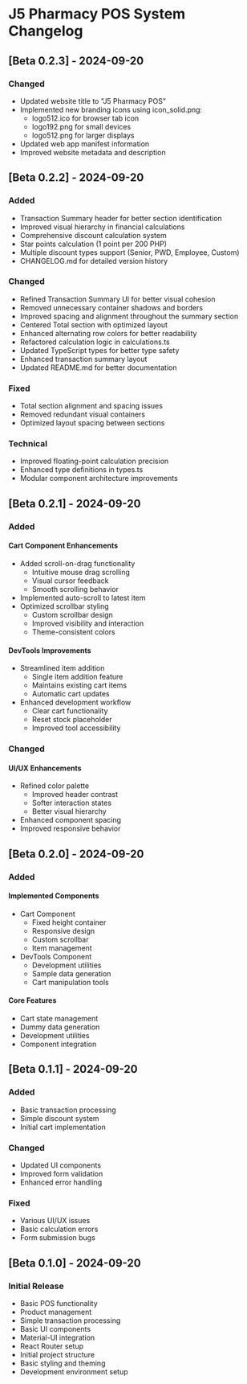# J5 Pharmacy POS System Changelog

## [Beta 0.2.3] - 2024-09-20

### Changed
- Updated website title to "J5 Pharmacy POS"
- Implemented new branding icons using icon_solid.png:
  * logo512.ico for browser tab icon
  * logo192.png for small devices
  * logo512.png for larger displays
- Updated web app manifest information
- Improved website metadata and description

## [Beta 0.2.2] - 2024-09-20

### Added
- Transaction Summary header for better section identification
- Improved visual hierarchy in financial calculations
- Comprehensive discount calculation system
- Star points calculation (1 point per 200 PHP)
- Multiple discount types support (Senior, PWD, Employee, Custom)
- CHANGELOG.md for detailed version history

### Changed
- Refined Transaction Summary UI for better visual cohesion
- Removed unnecessary container shadows and borders
- Improved spacing and alignment throughout the summary section
- Centered Total section with optimized layout
- Enhanced alternating row colors for better readability
- Refactored calculation logic in calculations.ts
- Updated TypeScript types for better type safety
- Enhanced transaction summary layout
- Updated README.md for better documentation

### Fixed
- Total section alignment and spacing issues
- Removed redundant visual containers
- Optimized layout spacing between sections

### Technical
- Improved floating-point calculation precision
- Enhanced type definitions in types.ts
- Modular component architecture improvements

## [Beta 0.2.1] - 2024-09-20

### Added
#### Cart Component Enhancements
- Added scroll-on-drag functionality
  - Intuitive mouse drag scrolling
  - Visual cursor feedback
  - Smooth scrolling behavior
- Implemented auto-scroll to latest item
- Optimized scrollbar styling
  - Custom scrollbar design
  - Improved visibility and interaction
  - Theme-consistent colors

#### DevTools Improvements
- Streamlined item addition
  - Single item addition feature
  - Maintains existing cart items
  - Automatic cart updates
- Enhanced development workflow
  - Clear cart functionality
  - Reset stock placeholder
  - Improved tool accessibility

### Changed
#### UI/UX Enhancements
- Refined color palette
  - Improved header contrast
  - Softer interaction states
  - Better visual hierarchy
- Enhanced component spacing
- Improved responsive behavior

## [Beta 0.2.0] - 2024-09-20

### Added
#### Implemented Components
- Cart Component
  - Fixed height container
  - Responsive design
  - Custom scrollbar
  - Item management
- DevTools Component
  - Development utilities
  - Sample data generation
  - Cart manipulation tools

#### Core Features
- Cart state management
- Dummy data generation
- Development utilities
- Component integration

## [Beta 0.1.1] - 2024-09-20

### Added
- Basic transaction processing
- Simple discount system
- Initial cart implementation

### Changed
- Updated UI components
- Improved form validation
- Enhanced error handling

### Fixed
- Various UI/UX issues
- Basic calculation errors
- Form submission bugs

## [Beta 0.1.0] - 2024-09-20

### Initial Release
- Basic POS functionality
- Product management
- Simple transaction processing
- Basic UI components
- Material-UI integration
- React Router setup
- Initial project structure
- Basic styling and theming
- Development environment setup
